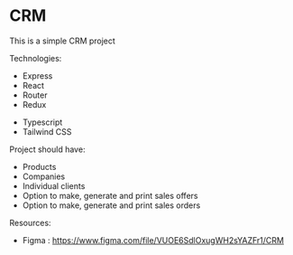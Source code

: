 # CRM

This is a simple CRM project

Technologies:

- Express
- React
- Router
- Redux

* Typescript
* Tailwind CSS

Project should have:

- Products
- Companies
- Individual clients
- Option to make, generate and print sales offers
- Option to make, generate and print sales orders

Resources:

- Figma : https://www.figma.com/file/VUOE6SdlOxugWH2sYAZFr1/CRM
